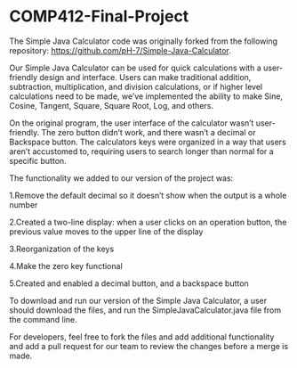 # COMP412-Final-Project
The Simple Java Calculator code was originally forked from the following repository: https://github.com/pH-7/Simple-Java-Calculator.

Our Simple Java Calculator can be used for quick calculations with a user-friendly design and interface. Users can make traditional addition, subtraction, multiplication, and division calculations, or if higher level calculations need to be made, we’ve implemented the ability to make Sine, Cosine, Tangent, Square, Square Root, Log, and others.

On the original program, the user interface of the calculator wasn’t user-friendly. The zero button didn’t work, and there wasn’t a decimal or Backspace button. The calculators keys were organized in a way that users aren’t accustomed to, requiring users to search longer than normal for a specific button.

The functionality we added to our version of the project was: 

1.Remove the default decimal so it doesn’t show when the output is a whole number

2.Created a two-line display: when a user clicks on an operation button, the previous value moves to the upper line of the display

3.Reorganization of the keys 

4.Make the zero key functional

5.Created and enabled a decimal button, and a backspace button

To download and run our version of the Simple Java Calculator, a user should download the files, and run the SimpleJavaCalculator.java file from the command line.

For developers, feel free to fork the files and add additional functionality and add a pull request for our team to review the changes before a merge is made.
